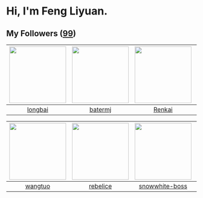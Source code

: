 # Hi, I'm Feng Liyuan.

## My Followers ([99](https://github.com/SunRunAway?tab=followers))

| <img src="https://avatars.githubusercontent.com/u/1204301?v=4" width="150" height="150" /> | <img src="https://avatars.githubusercontent.com/u/250445?v=4" width="150" height="150" /> | <img src="https://avatars.githubusercontent.com/u/3381789?v=4" width="150" height="150" /> | <img src="https://avatars.githubusercontent.com/u/13307594?v=4" width="150" height="150" /> |
| :----------------------------------------------------------------------------------------: | :---------------------------------------------------------------------------------------: | :----------------------------------------------------------------------------------------: | :-----------------------------------------------------------------------------------------: |
|                            [longbai](https://github.com/longbai)                           |                           [batermj](https://github.com/batermj)                           |                             [Renkai](https://github.com/Renkai)                            |                            [fxrcode](https://github.com/fxrcode)                            |

| <img src="https://avatars.githubusercontent.com/u/1171686?v=4" width="150" height="150" /> | <img src="https://avatars.githubusercontent.com/u/20775801?v=4" width="150" height="150" /> | <img src="https://avatars.githubusercontent.com/u/74522790?v=4" width="150" height="150" /> | <img src="https://avatars.githubusercontent.com/u/59618640?v=4" width="150" height="150" /> |
| :----------------------------------------------------------------------------------------: | :-----------------------------------------------------------------------------------------: | :-----------------------------------------------------------------------------------------: | :-----------------------------------------------------------------------------------------: |
|                            [wangtuo](https://github.com/wangtuo)                           |                           [rebelice](https://github.com/rebelice)                           |                     [snowwhite-boss](https://github.com/snowwhite-boss)                     |                        [Akshar-code](https://github.com/Akshar-code)                        |